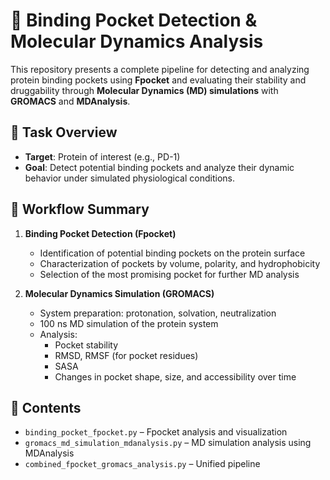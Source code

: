 # 🧬 Binding Pocket Detection & Molecular Dynamics Analysis

This repository presents a complete pipeline for detecting and analyzing protein binding pockets using **Fpocket** and evaluating their stability and druggability through **Molecular Dynamics (MD) simulations** with **GROMACS** and **MDAnalysis**.

## 🔬 Task Overview

- **Target**: Protein of interest (e.g., PD-1)
- **Goal**: Detect potential binding pockets and analyze their dynamic behavior under simulated physiological conditions.

## 🧪 Workflow Summary

1. **Binding Pocket Detection (Fpocket)**
   - Identification of potential binding pockets on the protein surface
   - Characterization of pockets by volume, polarity, and hydrophobicity
   - Selection of the most promising pocket for further MD analysis

2. **Molecular Dynamics Simulation (GROMACS)**
   - System preparation: protonation, solvation, neutralization
   - 100 ns MD simulation of the protein system
   - Analysis:
     - Pocket stability
     - RMSD, RMSF (for pocket residues)
     - SASA
     - Changes in pocket shape, size, and accessibility over time

## 📁 Contents

- `binding_pocket_fpocket.py` – Fpocket analysis and visualization
- `gromacs_md_simulation_mdanalysis.py` – MD simulation analysis using MDAnalysis
- `combined_fpocket_gromacs_analysis.py` – Unified pipeline
